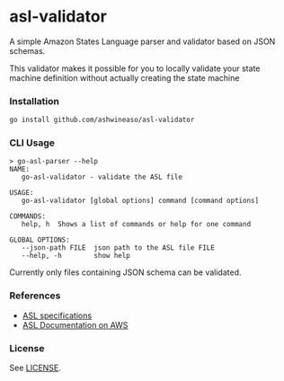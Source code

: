 # asl-validator
A simple Amazon States Language parser and validator based on JSON schemas. 

This validator makes it possible for you to locally validate your state machine definition without actually creating the state machine

### Installation
```bash
go install github.com/ashwineaso/asl-validator
```

### CLI Usage
```
> go-asl-parser --help
NAME:
   go-asl-validator - validate the ASL file

USAGE:
   go-asl-validator [global options] command [command options]

COMMANDS:
   help, h  Shows a list of commands or help for one command

GLOBAL OPTIONS:
   --json-path FILE  json path to the ASL file FILE
   --help, -h        show help
```

Currently only files containing JSON schema can be validated.


### References
- [ASL specifications](https://states-language.net/spec.html)
- [ASL Documentation on AWS](http://docs.aws.amazon.com/step-functions/latest/dg/concepts-amazon-states-language.html)


### License

See [LICENSE](./LICENSE).